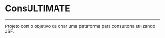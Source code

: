 # ConsULTIMATE
---
Projeto com o objetivo de criar uma plataforma para consultoria utilizando JSF. 
